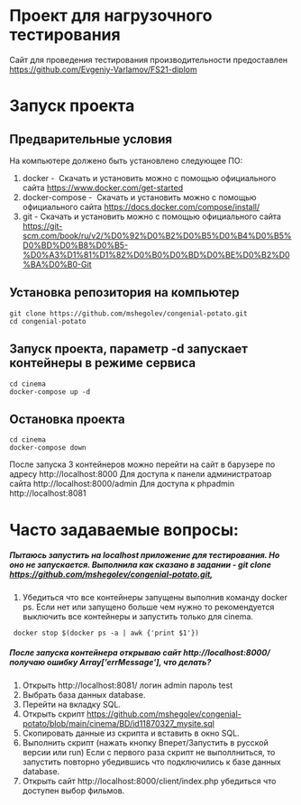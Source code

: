 # Проект для нагрузочного тестирования
Сайт для проведения тестирования производительности предоставлен https://github.com/Evgeniy-Varlamov/FS21-diplom

# Запуск проекта
## Предварительные условия
На компьютере должено быть установлено следующее ПО:
1. docker -  Скачать и установить можно с помощью официального сайта https://www.docker.com/get-started
2. docker-compose -  Скачать и установить можно с помощью официального сайта https://docs.docker.com/compose/install/
3. git - Скачать и установить можно с помощью официального сайта https://git-scm.com/book/ru/v2/%D0%92%D0%B2%D0%B5%D0%B4%D0%B5%D0%BD%D0%B8%D0%B5-%D0%A3%D1%81%D1%82%D0%B0%D0%BD%D0%BE%D0%B2%D0%BA%D0%B0-Git

## Установка репозитория на компьютер
    git clone https://github.com/mshegolev/congenial-potato.git
    cd congenial-potato
## Запуск проекта, параметр -d запускает контейнеры в режиме сервиса 
    cd cinema
    docker-compose up -d
## Остановка проекта
    cd cinema
    docker-compose down

После запуска 3 контейнеров можно перейти на сайт в барузере по адресу http://localhost:8000
Для доступа к панели администратоар сайта http://localhost:8000/admin
Для доступа к phpadmin http://localhost:8081

# Часто задаваемые вопросы:
##### Пытаюсь запустить на localhost приложение для тестирования. Но оно не запускается. Выполнила как сказано в задании - git clone https://github.com/mshegolev/congenial-potato.git,
1. Убедиться что все контейнеры запущены выполнив команду docker ps. Если нет или запущено больше чем нужно то рекомендуется выключить все контейнеры и запустить только для cinema.
```
 docker stop $(docker ps -a | awk {'print $1'})
```


##### После запуска контейнера открываю сайт http://localhost:8000/ получаю ошибку Array['errMessage'], что делать?
1. Открыть http://localhost:8081/ логин admin пароль test
2. Выбрать база данных database.
2. Перейти на вкладку SQL.
2. Открыть скрипт https://github.com/mshegolev/congenial-potato/blob/main/cinema/BD/id11870327_mysite.sql
3. Скопировать данные из скрипта и вставить в окно SQL.
4. Выполнить скрипт (нажать кнопку Вперет/Запустить в русской версии или run) Если с первого раза скрипт не выполлниться, то запустить повторно убедившись что подключились к базе данных database.
5. Открыть сайт http://localhost:8000/client/index.php убедиться что доступен выбор фильмов.



